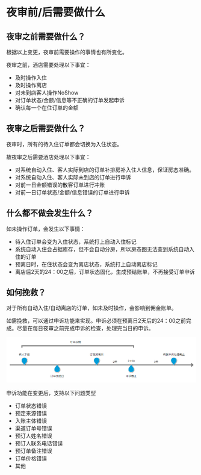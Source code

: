 # 夜审前/后需要做什么

## 夜审之前需要做什么？

根据以上变更，夜审前需要操作的事情也有所变化。

夜审之前，酒店需要处理以下事宜：

* 及时操作入住
* 及时操作离店
* 对未到店客人操作NoShow
* 对订单状态/金额/信息等不正确的订单发起申诉
* 确认每一个在住订单的金额

## 夜审之后需要做什么？

夜审时，所有的待入住订单都会切换为入住状态。

故夜审之后需要酒店处理以下事宜：

* 对系统自动入住、客人实际到店的订单补排房补入住人信息，保证房态准确。
* 对系统自动入住、客人实际未到店的订单进行申诉
* 对前一日金额错误的散客订单进行冲账
* 对前一日订单状态/金额/信息错误的订单进行申诉

## 什么都不做会发生什么？

如未操作订单，会发生以下事情：

* 待入住订单会变为入住状态，系统打上自动入住标记
* 系统自动入住会占据库存，但不会自动分房，所以房态图无法查到系统自动入住的订单
* 预离日时，在住状态会变为离店状态，系统打上自动离店标记
* 离店后2天的24：00之后，订单状态固化，生成预结账单，不再接受订单申诉

## 如何挽救？

对于所有自动入住/自动离店的订单，如未及时操作，会影响到佣金账单。

如需挽救，可以通过申诉功能来实现。申诉必须在预离日2天后的24：00之前完成。尽量在每日夜审之前完成申诉的检查，处理完当日的申诉。

![](../../.gitbook/assets/image%20%28470%29.png)

申诉功能在变更后，支持以下问题类型

* 订单状态错误
* 预定来源错误
* 入账主体错误
* 渠道订单号错误
* 预订人姓名错误
* 预订人联系电话错误
* 预订单备注错误
* 订单价格错误
* 其他

